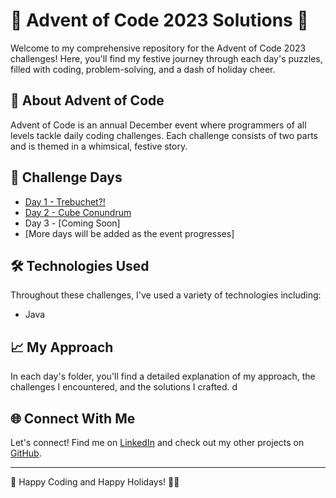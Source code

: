 # 🎄 Advent of Code 2023 Solutions 🎄

Welcome to my comprehensive repository for the Advent of Code 2023 challenges! Here, you'll find my festive journey through each day's puzzles, filled with coding, problem-solving, and a dash of holiday cheer.

## 🌟 About Advent of Code

Advent of Code is an annual December event where programmers of all levels tackle daily coding challenges. Each challenge consists of two parts and is themed in a whimsical, festive story.

## 📆 Challenge Days

- [Day 1 - Trebuchet?!](./Day01/README.md)
- [Day 2 - Cube Conundrum](./Day02/README.md)
- Day 3 - [Coming Soon]
- [More days will be added as the event progresses]

## 🛠️ Technologies Used

Throughout these challenges, I've used a variety of technologies including:
- Java

## 📈 My Approach

In each day's folder, you'll find a detailed explanation of my approach, the challenges I encountered, and the solutions I crafted. 
d
## 🌐 Connect With Me

Let's connect! Find me on [LinkedIn](https://www.linkedin.com/in/rafa%C5%82-lisak/) and check out my other projects on [GitHub](https://github.com/RafisSomeone).

---

🔔 Happy Coding and Happy Holidays! 🎅🏻

